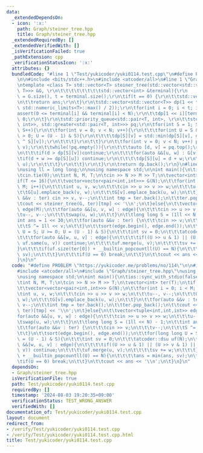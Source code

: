 ```yaml
---
data:
  _extendedDependsOn:
  - icon: ':x:'
    path: Graph/steiner_tree.hpp
    title: Graph/steiner_tree.hpp
  _extendedRequiredBy: []
  _extendedVerifiedWith: []
  _isVerificationFailed: true
  _pathExtension: cpp
  _verificationStatusIcon: ':x:'
  attributes: {}
  bundledCode: "#line 1 \"Test/yukicoder/yuki0114.test.cpp\"\n#define PROBLEM \"https://yukicoder.me/problems/no/114\"\
    \n\n#include <bits/stdc++.h>\n#include <atcoder/all>\n#line 1 \"Graph/steiner_tree.hpp\"\
    \ntemplate <class T> std::vector<T> steiner_tree(std::vector<std::vector<std::pair<int,\
    \ T>>> &G, \r\n\t\t\t\t\t\t\t\tstd::vector<int> &terminal){\r\n    const int N\
    \ = G.size(), t = terminal.size();\r\n\tif(t == 0) {\r\n\t\tstd::vector<T> ans(N);\r\
    \n\t\treturn ans;\r\n\t}\r\n\tstd::vector<std::vector<T>> dp(1 << t, std::vector<T>(N,\
    \ std::numeric_limits<T>::max() / 2));\r\n\tfor(int i = 0; i < t; i++){\r\n\t\t\
    assert(0 <= terminal[i] && terminal[i] < N);\r\n\t\tdp[1 << i][terminal[i]] =\
    \ 0;\r\n\t}\r\n\tstd::priority_queue<std::pair<T, int>, \r\n\t\tstd::vector<std::pair<T,\
    \ int>>, std::greater<std::pair<T, int>>> pq;\r\n\tfor(int S = 1; S < (1 << t);\
    \ S++){\r\n\t\tfor(int v = 0; v < N; v++){\r\n\t\t\tfor(int U = S & (S - 1); U\
    \ > 0; U = (U - 1) & S){\r\n\t\t\t\tdp[S][v] = std::min(dp[S][v], dp[U][v] + dp[U\
    \ ^ S][v]);\r\n\t\t\t}\r\n\t\t}\r\n\t\tfor(int v = 0; v < N; v++) pq.emplace(dp[S][v],\
    \ v);\r\n\t\twhile(!pq.empty()){\r\n\t\t\tauto [d, v] = pq.top();\r\n\t\t\tpq.pop();\r\
    \n\t\t\tif(d > dp[S][v])continue;\r\n\t\t\tfor(auto &&[u, w] : G[v]){\r\n\t\t\t\
    \tif(d + w >= dp[S][u]) continue;\r\n\t\t\t\tdp[S][u] = d + w;\r\n\t\t\t\tpq.emplace(dp[S][u],\
    \ u);\r\n\t\t\t}\r\n\t\t}\r\n\t}\r\n\treturn dp.back();\r\n}\n#line 6 \"Test/yukicoder/yuki0114.test.cpp\"\
    \nusing ll = long long;\n\nusing namespace std;\n\nint main(){\n\tios::sync_with_stdio(false);\n\
    \tcin.tie(0);\n\tint N, M, T;\n\tcin >> N >> M >> T;\n\tvector<int> ter(T);\n\t\
    if(T <= 16){\n\t\tvector<vector<pair<int,int>>> G(N);\n\t\tfor(int i = 0; i <\
    \ M; i++){\n\t\t\tint u, v, w;\n\t\t\tcin >> u >> v >> w;\n\t\t\tu--, v--;\n\t\
    \t\tG[u].emplace_back(v, w);\n\t\t\tG[v].emplace_back(u, w);\n\t\t}\n\t\tfor(auto\
    \ &&v : ter) cin >> v, v--;\n\t\tint tmp = ter.back();\n\t\tter.pop_back();\n\t\
    \tcout << steiner_tree(G, ter)[tmp] << '\\n';\n\t}else{\n\t\tvector<tuple<int,int,int>>\
    \ edge(M);\n\t\tfor(auto &&[u, v, w] : edge){\n\t\t\tcin >> u >> v >> w;\n\t\t\
    \tu--, v--;\n\t\t\tswap(u, w);\n\t\t}\n\t\tlong long S = (1ll << N) - 1;\n\t\t\
    int ans = 1 << 30;\n\t\tfor(auto &&v : ter) {\n\t\t\tcin >> v;\n\t\t\tv--;\n\t\
    \t\tS ^= 1ll << v;\n\t\t}\n\t\tsort(edge.begin(), edge.end());\n\t\tfor(long long\
    \ U = S; U >= 0; U = (U - 1) & S){\n\t\t\tint sv = 0;\n\t\t\tatcoder::dsu uf(N);\n\
    \t\t\tfor(auto &&[w, u, v] : edge){\n\t\t\t\tif((U >> u & 1) || (U >> v & 1) ||\
    \ uf.same(u, v)) continue;\n\t\t\t\tuf.merge(u, v);\n\t\t\t\tsv += w;\n\t\t\t\
    }\n\t\t\tif(uf.size(ter[0]) + __builtin_popcountll(U) == N){\n\t\t\t\tans = min(ans,\
    \ sv);\n\t\t\t}\n\t\t\tif(U == 0) break;\n\t\t}\n\t\tcout << ans << '\\n';\n\t\
    }\n}\n"
  code: "#define PROBLEM \"https://yukicoder.me/problems/no/114\"\n\n#include <bits/stdc++.h>\n\
    #include <atcoder/all>\n#include \"Graph/steiner_tree.hpp\"\nusing ll = long long;\n\
    \nusing namespace std;\n\nint main(){\n\tios::sync_with_stdio(false);\n\tcin.tie(0);\n\
    \tint N, M, T;\n\tcin >> N >> M >> T;\n\tvector<int> ter(T);\n\tif(T <= 16){\n\
    \t\tvector<vector<pair<int,int>>> G(N);\n\t\tfor(int i = 0; i < M; i++){\n\t\t\
    \tint u, v, w;\n\t\t\tcin >> u >> v >> w;\n\t\t\tu--, v--;\n\t\t\tG[u].emplace_back(v,\
    \ w);\n\t\t\tG[v].emplace_back(u, w);\n\t\t}\n\t\tfor(auto &&v : ter) cin >> v,\
    \ v--;\n\t\tint tmp = ter.back();\n\t\tter.pop_back();\n\t\tcout << steiner_tree(G,\
    \ ter)[tmp] << '\\n';\n\t}else{\n\t\tvector<tuple<int,int,int>> edge(M);\n\t\t\
    for(auto &&[u, v, w] : edge){\n\t\t\tcin >> u >> v >> w;\n\t\t\tu--, v--;\n\t\t\
    \tswap(u, w);\n\t\t}\n\t\tlong long S = (1ll << N) - 1;\n\t\tint ans = 1 << 30;\n\
    \t\tfor(auto &&v : ter) {\n\t\t\tcin >> v;\n\t\t\tv--;\n\t\t\tS ^= 1ll << v;\n\
    \t\t}\n\t\tsort(edge.begin(), edge.end());\n\t\tfor(long long U = S; U >= 0; U\
    \ = (U - 1) & S){\n\t\t\tint sv = 0;\n\t\t\tatcoder::dsu uf(N);\n\t\t\tfor(auto\
    \ &&[w, u, v] : edge){\n\t\t\t\tif((U >> u & 1) || (U >> v & 1) || uf.same(u,\
    \ v)) continue;\n\t\t\t\tuf.merge(u, v);\n\t\t\t\tsv += w;\n\t\t\t}\n\t\t\tif(uf.size(ter[0])\
    \ + __builtin_popcountll(U) == N){\n\t\t\t\tans = min(ans, sv);\n\t\t\t}\n\t\t\
    \tif(U == 0) break;\n\t\t}\n\t\tcout << ans << '\\n';\n\t}\n}\n"
  dependsOn:
  - Graph/steiner_tree.hpp
  isVerificationFile: true
  path: Test/yukicoder/yuki0114.test.cpp
  requiredBy: []
  timestamp: '2024-08-03 19:20:35+09:00'
  verificationStatus: TEST_WRONG_ANSWER
  verifiedWith: []
documentation_of: Test/yukicoder/yuki0114.test.cpp
layout: document
redirect_from:
- /verify/Test/yukicoder/yuki0114.test.cpp
- /verify/Test/yukicoder/yuki0114.test.cpp.html
title: Test/yukicoder/yuki0114.test.cpp
---
```

